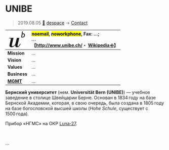 # UNIBE
> 2019.08.05 [🚀](../../index/index.md) [despace](../index.md) → [Contact](../contact.md)

|[![](../f/contact/u/unibe_logo1_thumb.webp)](../f/contact/u/unibe_logo1.webp)|<mark>noemail</mark>, <mark>noworkphone</mark>, Fax: …;<br> *…*<br> 【<http://www.unibe.ch/>・ [Wikipedia ⎆](https://en.wikipedia.org/wiki/University_of_Bern)】|
|:--|:--|
|**Mission**|…|
|**Vision**|…|
|**Values**|…|
|**Business**|…|
|**[MGMT](../mgmt.md)**|…|

**Бернский университет** (нем. **Universität Bern (UNIBE)**) — учебное заведение в столице Швейцарии Берне. Основан в 1834 году на базе Бернской Академии, которая, в свою очередь, была создана в 1805 году на базе богословской высшей школы (*Hohe Schule*, существует с 1500 года).

Прибор «НГМС» на ОКР [Luna‑27](../luna_27.md).

<p style="page-break-after:always"> </p>

…
